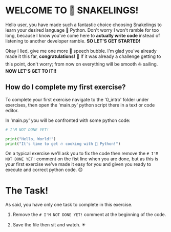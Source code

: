 # WELCOME TO 🐍 SNAKELINGS!
Hello user, you have made such a fantastic choice choosing Snakelings to learn your desired language 🌟 Python. 
Don't worry I won't ramble for too long, because I know you've come here to **actually write code** instead of listening to another developer ramble. **SO LET'S GET STARTED!**

Okay I lied, give me one more 🙏 speech bubble. I'm glad you've already made it this far, **congratulations!** 🎊 
If it was already a challenge getting to this point, don't worry; from now on everything will be smooth ⛵ sailing. **NOW LET'S GET TO IT!!**

[comment]: # (explain how to complete exercises)

## How do I complete my first exercise?
To complete your first exercise navigate to the '0_intro' folder under exercises, then open the 'main.py' python script there in a text or code editor.

In 'main.py' you will be confronted with some python code:

```python
# I'M NOT DONE YET!

print("Hello, World!")
print("It's time to get 🔥 cooking with 🐍 Python!")
```

On a typical exercise we'll ask you to fix the code then remove the `# I'M NOT DONE YET!` comment on the fist line when you are done, but as this is your first exercise we've made it easy for you and given you ready to execute and correct python code. 😊

# The Task!
As said, you have only one task to complete in this exercise.

1. Remove the `# I'M NOT DONE YET!` comment at the beginning of the code.

2. Save the file then sit and watch. ✴️